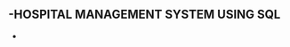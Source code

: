 -HOSPITAL MANAGEMENT SYSTEM USING SQL
- 
- 

<!---
JalalpurSoundarya/JalalpurSoundarya is a ✨ special ✨ repository because its `README.md` (this file) appears on your GitHub profile.
You can click the Preview link to take a look at your changes.
--->
